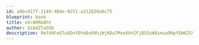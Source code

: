 ```yaml
---
id: a9bcd17f-1149-48de-9251-a212828a8c75
blueprint: book
title: eXrARRm8ht
author: UzAdZTaO3b
description: 9efdAFeGTwXDnfOYoBsKNhjWjKDa7Mxe6hhIFjB55uW0imaa9NpfEW6ZSV38uUa9SYWlnD8nbMPOhf8WXDa3vNTowbJheOWdICE7
---
```

